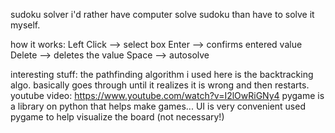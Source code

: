 sudoku solver
i'd rather have computer solve sudoku than have to solve it myself.

how it works:
Left Click --> select box
Enter --> confirms entered value
Delete --> deletes the value
Space --> autosolve

interesting stuff:
the pathfinding algorithm i used here is the backtracking algo.
basically goes through until it realizes it is wrong and then restarts.
youtube video: https://www.youtube.com/watch?v=I2lOwRiGNy4
pygame is a library on python that helps make games... UI is very convenient
used pygame to help visualize the board (not necessary!)
